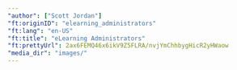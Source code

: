```yaml
---
"author": ["Scott Jordan"]
"ft:originID": "elearning_administrators"
"ft:lang": "en-US"
"ft:title": "eLearning Administrators"
"ft:prettyUrl": 2ax6FEMQ46x6ikV9Z5FLRA/nvjYmChhbygHicR2yHWaow
"media_dir": "images/"
---
```

